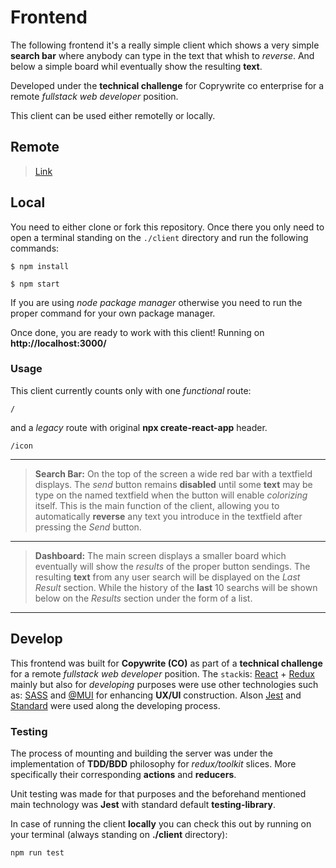 # Frontend
The following frontend it's a really simple client which shows a very simple **search bar** where anybody can type in the text that whish to *reverse*. And below a simple board whil eventually show the resulting **text**.

Developed under the __technical challenge__ for Coprywrite co enterprise for a remote *fullstack web developer* position.

This client can be used either remotelly or locally.

## Remote

> [Link](https://copywrite-reverse-word.vercel.app/)

## Local
You need to either clone or fork this repository. Once there you only need to open a terminal standing on the ```./client``` directory and run the following commands:

```
$ npm install
```
```
$ npm start
```

If you are using *node package manager* otherwise you need to run the proper command for your own package manager.

Once done, you are ready to work with this client! Running on **http://localhost:3000/**

### Usage
This client currently counts only with one *functional* route:

```
/
```

and a *legacy* route with original **npx create-react-app** header.

```
/icon
```
<hr>

> **Search Bar:** 
On the top of the screen a wide red bar with a textfield displays. The *send* button remains __disabled__ until some **text** may be type on the named textfield when the button will enable *colorizing* itself.
This is the main function of the client, allowing you to automatically **reverse** any text you introduce in the textfield after pressing the *Send* button.

<hr>

> **Dashboard:**
The main screen displays a smaller board which eventually will show the *results* of the proper button sendings. The resulting **text** from any user search will be displayed on the *Last Result* section. While the history of the __last__ 10 searchs will be shown below on the *Results* section under the form of a list.

<hr>

## Develop
This frontend was built for **Copywrite (CO)** as part of a __technical challenge__ for a remote *fullstack web developer* position. The ```stack```is: [React](https://en.reactjs.org/) + [Redux](https://redux.js.org/) mainly but also for *developing* purposes were use other technologies such as: [SASS](https://sass-lang.com/) and [@MUI](https://mui.com/) for enhancing **UX/UI** construction. Alson [Jest](https://jestjs.io/) and [Standard](https://standardjs.com/) were used along the developing process.

### Testing
The process of mounting and building the server was under the implementation of **TDD/BDD** philosophy for *redux/toolkit* slices. More specifically their corresponding **actions** and **reducers**.

Unit testing was made for that purposes and the beforehand mentioned main technology was **Jest** with standard default **testing-library**.

In case of running the client **locally** you can check this out by running on your terminal (always standing on **./client** directory):
```
npm run test
```